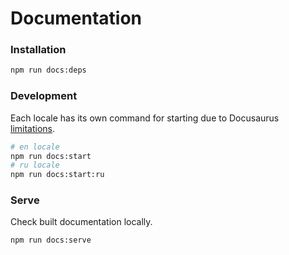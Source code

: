 # Documentation

### Installation

```bash
npm run docs:deps
```

### Development

Each locale has its own command for starting due to Docusaurus [limitations](https://docusaurus.io/docs/i18n/tutorial#start-your-site).

```bash
# en locale
npm run docs:start
# ru locale
npm run docs:start:ru
```

### Serve

Check built documentation locally.

```bash
npm run docs:serve
```
